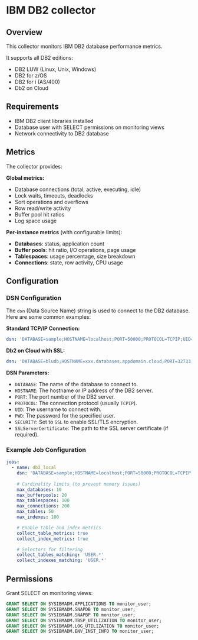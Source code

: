 # IBM DB2 collector

## Overview

This collector monitors IBM DB2 database performance metrics.

It supports all DB2 editions:
- DB2 LUW (Linux, Unix, Windows) 
- DB2 for z/OS
- DB2 for i (AS/400)
- Db2 on Cloud

## Requirements

- IBM DB2 client libraries installed
- Database user with SELECT permissions on monitoring views
- Network connectivity to DB2 database

## Metrics

The collector provides:

**Global metrics:**
- Database connections (total, active, executing, idle)
- Lock waits, timeouts, deadlocks
- Sort operations and overflows
- Row read/write activity
- Buffer pool hit ratios
- Log space usage

**Per-instance metrics** (with configurable limits):
- **Databases**: status, application count
- **Buffer pools**: hit ratio, I/O operations, page usage
- **Tablespaces**: usage percentage, size breakdown
- **Connections**: state, row activity, CPU usage

## Configuration

### DSN Configuration

The `dsn` (Data Source Name) string is used to connect to the DB2 database. Here are some common examples:

**Standard TCP/IP Connection:**
```yaml
dsn: 'DATABASE=sample;HOSTNAME=localhost;PORT=50000;PROTOCOL=TCPIP;UID=db2inst1;PWD=password'
```

**Db2 on Cloud with SSL:**
```yaml
dsn: 'DATABASE=bludb;HOSTNAME=xxx.databases.appdomain.cloud;PORT=32733;PROTOCOL=TCPIP;UID=user;PWD=pass;SECURITY=SSL;SSLServerCertificate=/path/to/cert.crt'
```

**DSN Parameters:**

*   `DATABASE`: The name of the database to connect to.
*   `HOSTNAME`: The hostname or IP address of the DB2 server.
*   `PORT`: The port number of the DB2 server.
*   `PROTOCOL`: The connection protocol (usually `TCPIP`).
*   `UID`: The username to connect with.
*   `PWD`: The password for the specified user.
*   `SECURITY`: Set to `SSL` to enable SSL/TLS encryption.
*   `SSLServerCertificate`: The path to the SSL server certificate (if required).

### Example Job Configuration

```yaml
jobs:
  - name: db2_local
    dsn: 'DATABASE=sample;HOSTNAME=localhost;PORT=50000;PROTOCOL=TCPIP;UID=db2inst1;PWD=password'
    
    # Cardinality limits (to prevent memory issues)
    max_databases: 10
    max_bufferpools: 20  
    max_tablespaces: 100
    max_connections: 200
    max_tables: 50
    max_indexes: 100

    # Enable table and index metrics
    collect_table_metrics: true
    collect_index_metrics: true

    # Selectors for filtering
    collect_tables_matching: 'USER.*'
    collect_indexes_matching: 'USER.*'
```

## Permissions

Grant SELECT on monitoring views:
```sql
GRANT SELECT ON SYSIBMADM.APPLICATIONS TO monitor_user;
GRANT SELECT ON SYSIBMADM.SNAPDB TO monitor_user;
GRANT SELECT ON SYSIBMADM.SNAPBP TO monitor_user;
GRANT SELECT ON SYSIBMADM.TBSP_UTILIZATION TO monitor_user;
GRANT SELECT ON SYSIBMADM.LOG_UTILIZATION TO monitor_user;
GRANT SELECT ON SYSIBMADM.ENV_INST_INFO TO monitor_user;
```
